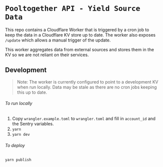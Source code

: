 # `Pooltogether API - Yield Source Data`

This repo contains a Cloudflare Worker that is triggered by a cron job to keep the data in a Cloudflare KV store up to date. The worker also exposes `/update` which allows a manual trigger of the update.

This worker aggregates data from external sources and stores them in the KV so we are not reliant on their services.

## Development

> Note: The worker is currently configured to point to a development KV when run locally. Data may be stale as there are no cron jobs keeping this up to date.

###### To run locally

1. Copy `wrangler.example.toml` to `wrangler.toml` and fill in `account_id` and the Sentry variables.
2. `yarn`
3. `yarn dev`

###### To deploy

`yarn publish`
